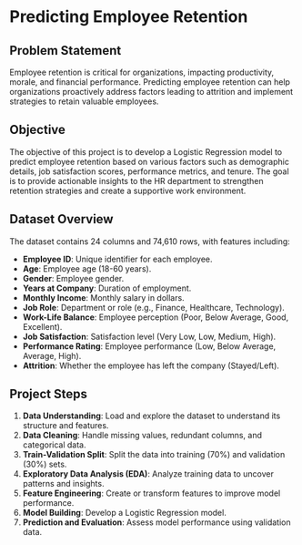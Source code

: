 # Predicting Employee Retention

## Problem Statement
Employee retention is critical for organizations, impacting productivity, morale, and financial performance. Predicting employee retention can help organizations proactively address factors leading to attrition and implement strategies to retain valuable employees.

## Objective
The objective of this project is to develop a Logistic Regression model to predict employee retention based on various factors such as demographic details, job satisfaction scores, performance metrics, and tenure. The goal is to provide actionable insights to the HR department to strengthen retention strategies and create a supportive work environment.

## Dataset Overview
The dataset contains 24 columns and 74,610 rows, with features including:
- **Employee ID**: Unique identifier for each employee.
- **Age**: Employee age (18-60 years).
- **Gender**: Employee gender.
- **Years at Company**: Duration of employment.
- **Monthly Income**: Monthly salary in dollars.
- **Job Role**: Department or role (e.g., Finance, Healthcare, Technology).
- **Work-Life Balance**: Employee perception (Poor, Below Average, Good, Excellent).
- **Job Satisfaction**: Satisfaction level (Very Low, Low, Medium, High).
- **Performance Rating**: Employee performance (Low, Below Average, Average, High).
- **Attrition**: Whether the employee has left the company (Stayed/Left).

## Project Steps
1. **Data Understanding**: Load and explore the dataset to understand its structure and features.
2. **Data Cleaning**: Handle missing values, redundant columns, and categorical data.
3. **Train-Validation Split**: Split the data into training (70%) and validation (30%) sets.
4. **Exploratory Data Analysis (EDA)**: Analyze training data to uncover patterns and insights.
5. **Feature Engineering**: Create or transform features to improve model performance.
6. **Model Building**: Develop a Logistic Regression model.
7. **Prediction and Evaluation**: Assess model performance using validation data.

